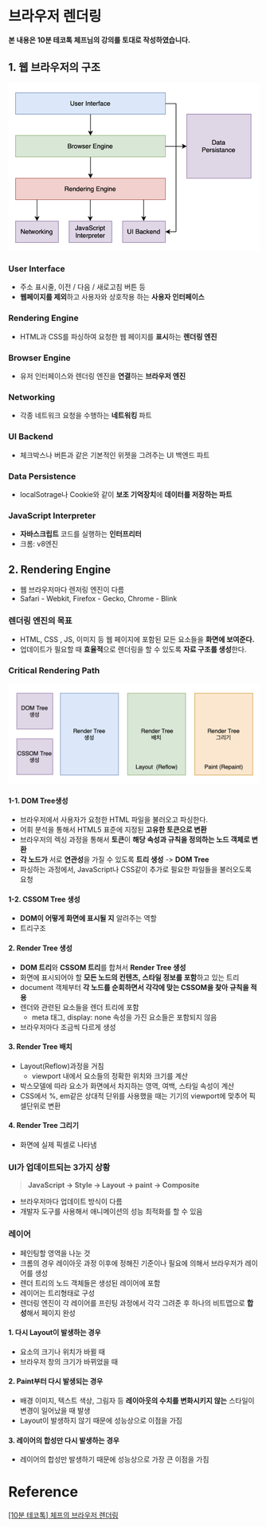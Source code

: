 # 브라우저 렌더링

**본 내용은 10분 테코톡 체프님의 강의를 토대로 작성하였습니다.**



## 1. 웹 브라우저의 구조

![browser01](images/browser01.png)

### User Interface

* 주소 표시줄, 이전 / 다음 / 새로고침 버튼 등
* **웹페이지를 제외**하고 사용자와 상호작용 하는 **사용자 인터페이스**



### Rendering Engine

* HTML과 CSS를 파싱하여 요청한 웹 페이지를 **표시**하는 **렌더링 엔진**



### Browser Engine

* 유저 인터페이스와 렌더링 엔진을 **연결**하는 **브라우저 엔진**



### Networking

* 각종 네트워크 요청을 수행하는 **네트워킹** 파트



### UI Backend

*  체크박스나 버튼과 같은 기본적인 위젯을 그려주는 UI 백엔드 파트



### Data Persistence

* localSotrage나 Cookie와 같이 **보조 기억장치**에 **데이터를 저장하는 파트**



### JavaScript Interpreter

* **자바스크립트** 코드를 실행하는 **인터프리터**
* 크롬: v8엔진



## 2. Rendering Engine

* 웹 브라우저마다 렌저링 엔진이 다름
* Safari - Webkit, Firefox - Gecko, Chrome - Blink



### 렌더링 엔진의 목표

* HTML, CSS , JS, 이미지 등 웹 페이지에 포함된 모든 요소들을 **화면에 보여준다.**
* 업데이트가 필요할 때 **효율적**으로 렌더링을 할 수 있도록 **자료 구조를 생성**한다.



### Critical Rendering Path

![browser02](images/browser02.png)

#### 1-1. DOM Tree생성

* 브라우저에서 사용자가 요청한 HTML 파일을 불러오고 파싱한다.
* 어휘 분석을 통해서 HTML5 표준에 지정된 **고유한 토큰으로 변환**
* 브라우저의 렉싱 과정을 통해서 **토큰**이 **해당 속성과 규칙을 정의하는 노드 객체로 변환**
* **각 노드가** 서로 **연관성**을 가질 수 있도록 **트리 생성** -> **DOM Tree**
* 파싱하는 과정에서, JavaScript나 CSS같이 추가로 필요한 파일들을 불러오도록 요청



#### 1-2. CSSOM Tree 생성

* **DOM이 어떻게 화면에 표시될 지** 알려주는 역할
* 트리구조



#### 2. Render Tree 생성

* **DOM 트리**와 **CSSOM 트리**를 합쳐서 **Render Tree 생성**
* 화면에 표시되어야 할 **모든 노드의 컨텐츠, 스타일 정보를 포함**하고 있는 트리
* document 객체부터 **각 노드를 순회하면서 각각에 맞는 CSSOM을 찾아 규칙을 적용**
* 렌더와 관련된 요소들을 렌더 트리에 포함
  * meta 태그, display: none 속성을 가진 요소들은 포함되지 않음
* 브라우저마다 조금씩 다르게 생성



#### 3. Render Tree 배치

* Layout(Reflow)과정을 거침
  * viewport 내에서 요소들의 정확한 위치와 크기를 계산
* 박스모델에 따라 요소가 화면에서 차지하는 영역, 여백, 스타일 속성이 계산
* CSS에서 %, em같은 상대적 단위를 사용했을 때는 기기의 viewport에 맞추어 픽셀단위로 변환



#### 4. Render Tree 그리기

* 화면에 실제 픽셀로 나타냄



### UI가 업데이트되는 3가지 상황

> **JavaScript -> Style -> Layout -> paint -> Composite**

* 브라우저마다 업데이트 방식이 다름
* 개발자 도구를 사용해서 애니메이션의 성능 최적화를 할 수 있음

### 레이어

* 페인팅할 영역을 나눈 것
* 크롬의 경우 레이아웃 과정 이후에 정해진 기준이나 필요에 의해서 브라우저가 레이어를 생성
* 렌더 트리의 노드 객체들은 생성된 레이어에 포함
* 레이어는 트리형태로 구성
* 렌더링 엔진이 각 레이어를 프린팅 과정에서 각각 그려준 후 하나의 비트맵으로 **합성**해서 페이지 완성



#### 1. 다시 Layout이 발생하는 경우

* 요소의 크기나 위치가 바뀔 때
* 브라우저 창의 크기가 바뀌었을 때



#### 2. Paint부터 다시 발생되는 경우

* 배경 이미지, 텍스트 색상, 그림자 등 **레이아웃의 수치를 변화시키지 않는** 스타일이 변경이 일어났을 때 발생
* Layout이 발생하지 않기 때문에 성능상으로 이점을 가짐



#### 3. 레이어의 합성만 다시 발생하는 경우

* 레이어의 합성만 발생하기 때문에 성능상으로 가장 큰 이점을 가짐

  

# Reference

[[10분 테코톡] 체프의 브라우저 렌더링](https://www.youtube.com/watch?v=sJ14cWjrNis&list=PLgXGHBqgT2TvpJ_p9L_yZKPifgdBOzdVH&index=10)